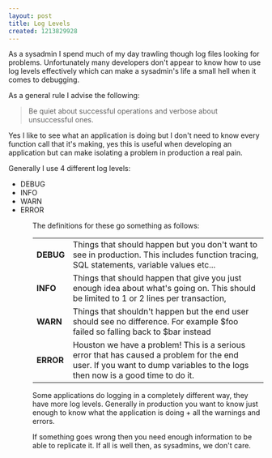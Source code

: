 ```yaml
--- 
layout: post
title: Log Levels
created: 1213829928
---
```

As a sysadmin I spend much of my day trawling though log files looking for problems.
Unfortunately many developers don't appear to know how to use log levels effectively which can make a sysadmin's life a small hell when it comes to debugging.

As a general rule I advise the following:
<blockquote>
Be quiet about successful operations and verbose about unsuccessful ones.
</blockquote>

Yes I like to see what an application is doing but I don't need to know every function call that it's making, yes this is useful when developing an application but can make isolating a problem in production a real pain.


Generally I use 4 different log levels:
<ul>
<li>DEBUG</li>
<li>INFO</li>
<li>WARN</li>
<li>ERROR</li>
<ul>

The definitions for these go something as follows:
<table>
<tr>
<td><b>DEBUG</b></td>
<td>Things that should happen but you don't want to see in production. This includes function tracing, SQL statements, variable values etc...</td>
</tr>
<tr>
<td><b>INFO</b></td>
<td>Things that should happen that give you just enough idea about what's going on. This should be limited to 1 or 2 lines per transaction,</td>
</tr>
<td><b>WARN</b></td>
<td>Things that shouldn't happen but the end user should see no difference. For example $foo failed so falling back to $bar instead</td>
</tr>
<tr>
<td><b>ERROR</b></td>
<td>Houston we have a problem! This is a serious error that has caused a problem for the end user. If you want to dump variables to the logs then now is a good time to do it.</td>
</tr>
</table>

Some applications do logging in a completely different way, they have more log levels. Generally in production you want to know just enough to know what the application is doing + all the warnings and errors. 

If something goes wrong then you need enough information to be able to replicate it. If all is well then, as sysadmins, we don't care.

